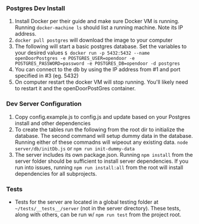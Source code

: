 
### Postgres Dev Install
1. Install Docker per their guide and make sure Docker VM is running. Running `docker-machine ls`
  should list a running machine.  Note its IP address.
2. `docker pull postgres` will download the image to your computer
3. The following will start a basic postgres database.  Set the variables to your desired values
`$ docker run -p 5432:5432 --name openDoorPostgres -e POSTGRES_USER=opendoor -e POSTGRES_PASSWORD=password -e POSTGRES_DB=opendoor -d postgres`
4. You can connect to the db by using the IP address from #1 and port specified in #3 (eg. 5432) 
5. On computer restart the docker VM will stop running.  You'll likely need to restart it and the openDoorPostGres container.
### Dev Server Configuration
1. Copy config.example.js to config.js and update based on your Postgres install and other dependencies
2. To create the tables run the following from the root dir to initialize the database.  The second command will setup
dummy data in the database.  Running either of these commadns will wipeout any existing data.
  `node server/db/initDb.js` or `npm run init-dummy-data`
3. The server includes its own package.json.  Running `npm install` from the server folder should be sufficient to install
server dependencies.  If you run into issues, running `npm run install:all` from the root will install dependencies
for all subprojects.
### Tests
- Tests for the server are located in a global testing folder at `~/tests/__tests__/server` (not in the server directory).
These tests, along with others, can be run w/ `npm run test` from the project root.
